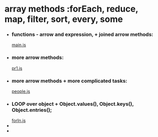 # array methods :forEach, reduce, map, filter, sort, every, some

- ### functions - arrow and expression, + joined arrow methods:
  [main.js](js/main.js)
- ### more arrow methods:
  [pr1.js](js/pr1.js)
- ### more arrow methods + more complicated tasks:
  [people.js](js/people.js)
- ### LOOP over object + Object.values(), Object.keys(), Object.entries();
  [forIn.js](js/forIn.js)
-
-
